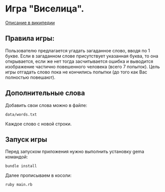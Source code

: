 # Игра "Виселица".
[Описание в википедии](https://ru.wikipedia.org/wiki/%D0%92%D0%B8%D1%81%D0%B5%D0%BB%D0%B8%D1%86%D0%B0_(%D0%B8%D0%B3%D1%80%D0%B0))

## Правила игры:
Пользователю предлагается угадать загаданное слово, вводя по 1 букве. 
Если в загаданном слове присутствует указанная буква, то она открывается, если же нет тогда засчитывается ошибка и выводится изображение 
частично повешенного человека (всего 7 попыток). Цель игры отгадать слово пока не кончились попытки (до того как Вас полностью повешают). 

## Дополнительные слова
Добавить свои слова можно в файле: 
```
data/words.txt
```
Каждое слово с новой строки.

## Запуск игры
Перед запуском приложения нужно выполнить установку gemа командой:
```
bundle install
```
Далее прописываем в косоли:
```
ruby main.rb
```
